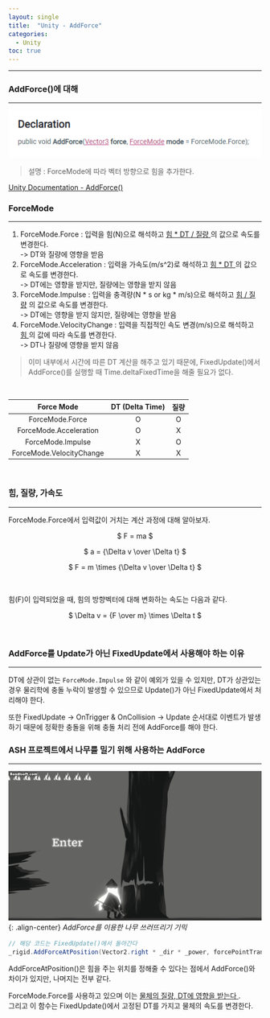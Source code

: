 ```yaml
---
layout: single
title:  "Unity - AddForce"
categories:
  - Unity
toc: true
---
```


---

### AddForce()에 대해
---

![](/assets/images/unity_addforce.png)

> 설명 : ForceMode에 따라 벡터 방향으로 힘을 추가한다.

[Unity Documentation - AddForce()](https://docs.unity3d.com/ScriptReference/Rigidbody.AddForce.html)

### ForceMode
---

1. ForceMode.Force : 입력을 힘(N)으로 해석하고 <u> 힘 * DT / 질량 </u>의 값으로 속도를 변경한다.  
   -> DT와 질량에 영향을 받음
2. ForceMode.Acceleration : 입력을 가속도(m/s^2)로 해석하고 <u> 힘 * DT </u>의 값으로 속도를 변경한다.  
   -> DT에는 영향을 받지만, 질량에는 영향을 받지 않음
3. ForceMode.Impulse : 입력을 충격량(N * s or kg * m/s)으로 해석하고 <u> 힘 / 질량</u> 의 값으로 속도를 변경한다.  
   -> DT에는 영향을 받지 않지만, 질량에는 영향을 받음
4. ForceMode.VelocityChange : 입력을 직접적인 속도 변경(m/s)으로 해석하고 <u> 힘 </u>의 값에 따라 속도를 변경한다.  
   -> DT나 질량에 영향을 받지 않음

> 이미 내부에서 시간에 따른 DT 계산을 해주고 있기 때문에, FixedUpdate()에서 AddForce()를 실행할 때 Time.deltaFixedTime을 해줄 필요가 없다. 

<br>

| Force Mode | DT (Delta Time) | 질량 |
|:-----------------:|:----:|:----:|
| ForceMode.Force | O | O |
| ForceMode.Acceleration | O | X |
| ForceMode.Impulse | X | O |
| ForceMode.VelocityChange | X | X |

<br>

### 힘, 질량, 가속도
---

ForceMode.Force에서 입력값이 거치는 계산 과정에 대해 알아보자.

<center>

$ F = ma $

</center>

<center>

$ a = {\Delta v \over \Delta t} $

</center>

<center>

$ F = m \times {\Delta v \over \Delta t} $

</center>

<br>

힘(F)이 입력되었을 때, 힘의 방향벡터에 대해 변화하는 속도는 다음과 같다.

<center>

$ \Delta v = {F \over m} \times \Delta t $

</center>

<br>

### AddForce를 Update가 아닌 FixedUpdate에서 사용해야 하는 이유
---

DT에 상관이 없는 `ForceMode.Impulse` 와 같이 예외가 있을 수 있지만, DT가 상관있는 경우 물리학에 충돌 누락이 발생할 수 있으므로 Update()가 아닌 FixedUpdate에서 처리해야 한다.

또한 FixedUpdate -> OnTrigger & OnCollision -> Update 순서대로 이벤트가 발생하기 때문에 정확한 충돌을 위해 충돌 처리 전에 AddForce를 해야 한다.

### ASH 프로젝트에서 나무를 밀기 위해 사용하는 AddForce
---

![](/assets/gif/unity_addforceTree.gif){: .align-center}
*AddForce를 이용한 나무 쓰러뜨리기 기믹*

```c#
// 해당 코드는 FixedUpdate()에서 돌아간다
_rigid.AddForceAtPosition(Vector2.right * _dir * _power, forcePointTransform.position, ForceMode2D.Force);
```

AddForceAtPosition()은 힘을 주는 위치를 정해줄 수 있다는 점에서 AddForce()와 차이가 있지만, 나머지는 전부 같다.

ForceMode.Force를 사용하고 있으며 이는 <u> 물체의 질량, DT에 영향을 받는다 </u>.  
그리고 이 함수는 FixedUpdate()에서 고정된 DT를 가지고 물체의 속도를 변경한다.